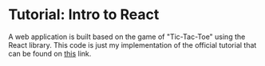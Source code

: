 # Tutorial: Intro to React
A web application is built based on the game of "Tic-Tac-Toe" using the React library. This code is just my implementation of the official tutorial that can be found on [this](https://reactjs.org/tutorial/tutorial.html#setup-option-2-local-development-environment) link.
